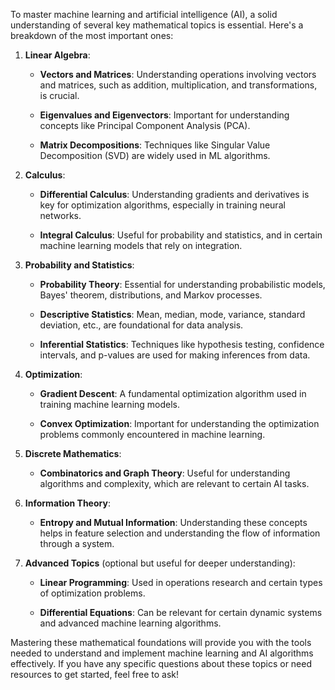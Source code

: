 
To master machine learning and artificial intelligence (AI), a solid understanding of several key mathematical topics is essential. Here's a breakdown of the most important ones:

1. **Linear Algebra**:
    
    - **Vectors and Matrices**: Understanding operations involving vectors and matrices, such as addition, multiplication, and transformations, is crucial.
        
    - **Eigenvalues and Eigenvectors**: Important for understanding concepts like Principal Component Analysis (PCA).
        
    - **Matrix Decompositions**: Techniques like Singular Value Decomposition (SVD) are widely used in ML algorithms.
        
2. **Calculus**:
    
    - **Differential Calculus**: Understanding gradients and derivatives is key for optimization algorithms, especially in training neural networks.
        
    - **Integral Calculus**: Useful for probability and statistics, and in certain machine learning models that rely on integration.
        
3. **Probability and Statistics**:
    
    - **Probability Theory**: Essential for understanding probabilistic models, Bayes' theorem, distributions, and Markov processes.
        
    - **Descriptive Statistics**: Mean, median, mode, variance, standard deviation, etc., are foundational for data analysis.
        
    - **Inferential Statistics**: Techniques like hypothesis testing, confidence intervals, and p-values are used for making inferences from data.
        
4. **Optimization**:
    
    - **Gradient Descent**: A fundamental optimization algorithm used in training machine learning models.
        
    - **Convex Optimization**: Important for understanding the optimization problems commonly encountered in machine learning.
        
5. **Discrete Mathematics**:
    
    - **Combinatorics and Graph Theory**: Useful for understanding algorithms and complexity, which are relevant to certain AI tasks.
        
6. **Information Theory**:
    
    - **Entropy and Mutual Information**: Understanding these concepts helps in feature selection and understanding the flow of information through a system.
        
7. **Advanced Topics** (optional but useful for deeper understanding):
    
    - **Linear Programming**: Used in operations research and certain types of optimization problems.
        
    - **Differential Equations**: Can be relevant for certain dynamic systems and advanced machine learning algorithms.
        

Mastering these mathematical foundations will provide you with the tools needed to understand and implement machine learning and AI algorithms effectively. If you have any specific questions about these topics or need resources to get started, feel free to ask!
